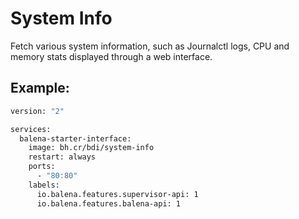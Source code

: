 # System Info

Fetch various system information, such as Journalctl logs, CPU and memory stats displayed through a web interface.

## Example:

```dockerfile
version: "2"

services:
  balena-starter-interface:
    image: bh.cr/bdi/system-info
    restart: always
    ports:
      - "80:80"
    labels:
      io.balena.features.supervisor-api: 1
      io.balena.features.balena-api: 1
```
